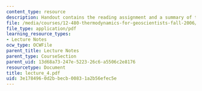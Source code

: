 ```yaml
---
content_type: resource
description: Handout contains the reading assignment and a summary of the lecture.
file: /media/courses/12-480-thermodynamics-for-geoscientists-fall-2006/3e1784960d2bbecb00831a2b56efec5e_lecture_4.pdf
file_type: application/pdf
learning_resource_types:
- Lecture Notes
ocw_type: OCWFile
parent_title: Lecture Notes
parent_type: CourseSection
parent_uid: 13d68a73-247e-5223-26c6-a5506c2e8176
resourcetype: Document
title: lecture_4.pdf
uid: 3e178496-0d2b-becb-0083-1a2b56efec5e
---
```


